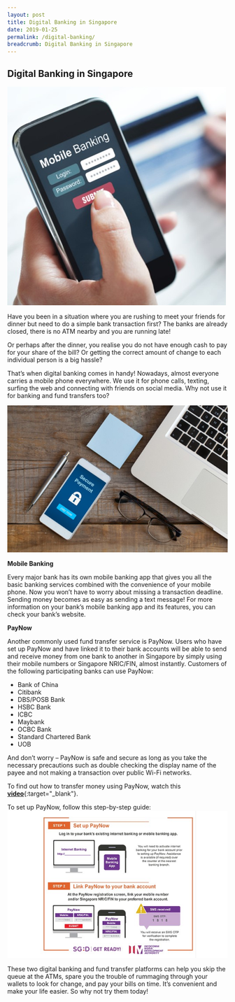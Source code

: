 ```yaml
---
layout: post
title: Digital Banking in Singapore
date: 2019-01-25
permalink: /digital-banking/
breadcrumb: Digital Banking in Singapore
---
```


## Digital Banking in Singapore<br>

![image1](/images/articles/digital-banking-in-singapore/digital-banking-in-singapore-1.jpg)

Have you been in a situation where you are rushing to meet your friends for dinner but need to do a simple bank transaction first? The banks are already closed, there is no ATM nearby and you are running late!

Or perhaps after the dinner, you realise you do not have enough cash to pay for your share of the bill? Or getting the correct amount of change to each individual person is a big hassle?

That’s when digital banking comes in handy! Nowadays, almost everyone carries a mobile phone everywhere. We use it for phone calls, texting, surfing the web and connecting with friends on social media. Why not use it for banking and fund transfers too?

![image2](/images/articles/digital-banking-in-singapore/digital-banking-in-singapore-2.jpg)

**Mobile Banking**

Every major bank has its own mobile banking app that gives you all the basic banking services combined with the convenience of your mobile phone. Now you won’t have to worry about missing a transaction deadline. Sending money becomes as easy as sending a text message! For more information on your bank’s mobile banking app and its features, you can check your bank’s website.

**PayNow**

Another commonly used fund transfer service is PayNow. Users who have set up PayNow and have linked it to their bank accounts will be able to send and receive money from one bank to another in Singapore by simply using their mobile numbers or Singapore NRIC/FIN, almost instantly. Customers of the following participating banks can use PayNow:

- Bank of China
- Citibank
- DBS/POSB Bank
- HSBC Bank
- ICBC
- Maybank
- OCBC Bank
- Standard Chartered Bank
- UOB

And don’t worry – PayNow is safe and secure as long as you take the necessary precautions such as double checking the display name of the payee and not making a transaction over public Wi-Fi networks.

To find out how to transfer money using PayNow, watch this [**video**](https://www.youtube.com/watch?v=en_IqoDr6lo){:target="_blank"}. 

To set up PayNow, follow this step-by-step guide:
![image3](/images/articles/digital-banking-in-singapore/digital-banking-in-singapore-3.jpg)

These two digital banking and fund transfer platforms can help you skip the queue at the ATMs, spare you the trouble of rummaging through your wallets to look for change, and pay your bills on time. It’s convenient and make your life easier. So why not try them today!
